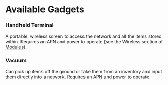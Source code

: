 # Available Gadgets

### Handheld Terminal

A portable, wireless screen to access the network and all the items stored within. Requires an APN and power to operate (see the Wireless section of [Modules](/modules)).

### Vacuum

Can pick up items off the ground or take them from an inventory and input them directly into a network. Requires an APN and power to operate.
